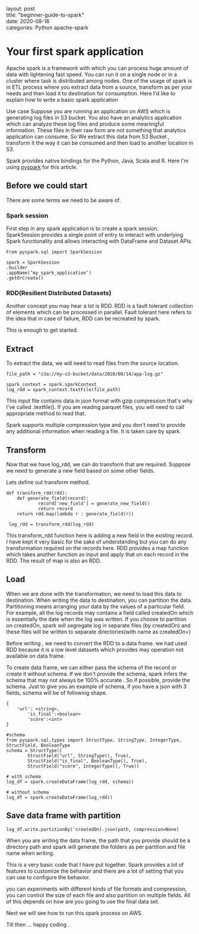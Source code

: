 layout: post  
title: "beginner-guide-to-spark"  
date: 2020-08-16  
categories: Python apache-spark  

# Your first spark application

Apache spark is a framework with which you can process huge amount of data with lightening fast speed. You can run it on a single node or in a cluster where task is distributed among nodes. One of the usage of spark is in ETL process where you extract data from a source, transform as per your needs and then load it to destination for consumption. Here I'd like to explain how to write a basic spark application

Use case 
Suppose you are running an application on AWS which is generating log files in S3 bucket. You also have an analytics application which can analyze these log files and produce some meaningful information. These files in their raw form are not something that analytics application can consume. So We extract this data from S3 Bucket , transform it the way it can be consumed and then load to another location in S3.

Spark provides native bindings for the Python, Java,  Scala and R. Here I'm using [pyspark](https://spark.apache.org/docs/latest/api/python/index.html) for this article.

## Before we could start
There are some terms we need to be aware of.

### Spark session

First step in any spark application is to create a spark session. SparkSession provides a single point of entry to interact with underlying Spark functionality and allows interacting with DataFrame and Dataset APIs.

```
From pyspark.sql import SparkSession

spark = SparkSession
.builder
.appName(‘my_spark_application’)
.getOrCreate()
```
### RDD(Resilient Distributed Datasets)
Another concept you may hear a lot is RDD. RDD is a fault tolerant collection of elements which can be processed in parallel. Fault tolerant here refers to the idea that in case of failure, RDD can be recreated by spark.

This is enough to get started. 

## Extract
To extract the data, we will need to read files from the source location.
```
file_path = "s3a://my-s3-bucket/data/2020/08/14/app-log.gz"

spark_context = spark.sparkContext
log_rdd = spark_context.textFile(file_path)
```

This input file contains data in json format with gzip compression that's why I've called .textfile(<args>). If you are reading parquet files, you will need to call appropriate method to read that.

Spark supports multiple compression type and you don't need to provide any additional information when reading a file. It is taken care by spark.

## Transform
Now that we have log_rdd, we can do transform that are required. Suppose we need to generate a new field based on some other fields.

Lets define out transform method.
```
def transform_rdd(rdd):
	def generate_field(record):
    		record['new_field'] = generate_new_field()
        	return record
    return rdd.map(lambda r : generate_field(r))
 
 log_rdd = transform_rdd(log_rdd)
 ```
 This transform_rdd function here is adding a new field in the existing record. I have kept it very basic for the sake of understanding but you can do any transformation required on the records here. RDD provides a map function which takes another function as input and apply that on each record in the RDD. The result of map is also an RDD.

 ## Load
 When we are done with the transformation, we need to load this data to destination. When writing the data to destination, you can partition the data. Partitioning means arranging your data by the values of a particular field. For example, all the log records may contains a field called createdOn which is essentially the date when the log was written. If you choose to partition on createdOn, spark will segregate log in separate files (by createdOn) and these files will be written to separate directories(with name as createdOn=<date>)

Before writing , we need to convert the RDD to a data frame. we had used RDD because it is a low level datasets which provides may operation not available on data frame.

To create data frame, we can either pass the schema of the record or create it without schema. If we don't provide the schema, spark infers the schema that may not always be 100% accurate . So if possible, provide the schema. Just to give you an example of schema, if you have a json with 3 fields, schema will be of following shape.
```
{
	'url': <string>,
    	'is_final':<boolean>
    	'score':<int>
}

#schema 
from pyspark.sql.types import StructType, StringType, IntegerType, StructField, BooleanType
schema = StructType([
        StructField("url", StringType(), True),
        StructField("is_final", BooleanType(), True),
        StructField("score", IntegerType(), True))
```
```
# with schema
log_df = spark.createDataFrame(log_rdd, schema))

# without schema 
log_df = spark.createDataFrame(log_rdd))
```
## Save data frame with partition
```
log_df.write.partitionBy('createdOn).json(path, compression=None)
```

When you are writing the data frame, the path that you provide should be a directory path and spark will generate the folders as per partition and file name when writing.

This is a very basic code that I have put together. Spark provides a lot of features to customize the behavior and there are a lot of setting that you can use to configure the behavior.

you can experiments with different kinds of file formats and compression, you can control the size of each file and also partition on multiple fields. All of this depends on how are you going to use the final data set.

Next we will see how to run this spark process on AWS.

Till then ... happy coding .
